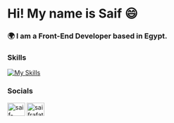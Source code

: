 <h1 align="left">Hi! My name is Saif 😄</h1>
<h3 align="left">🌍 I am a Front-End Developer based in Egypt.</h3>






<h3 align="left">Skills</h3>

[![My Skills](https://skillicons.dev/icons?i=html,css,js,react,redux,tailwind)](https://skillicons.dev)

<h3 align="left">Socials</h3>
<p align="left">
<a href="https://linkedin.com/in/saif-rafat" target="blank"><img align="center" src="https://raw.githubusercontent.com/rahuldkjain/github-profile-readme-generator/master/src/images/icons/Social/linked-in-alt.svg" alt="saif-rafat" height="30" width="40" /></a>
<a href="https://fb.com/saifrafathassan" target="blank"><img align="center" src="https://raw.githubusercontent.com/rahuldkjain/github-profile-readme-generator/master/src/images/icons/Social/facebook.svg" alt="saifrafathassan" height="30" width="40" /></a>
</p>
